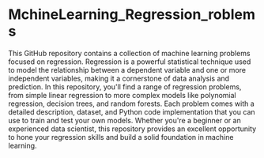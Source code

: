 # MchineLearning_Regression_roblems
This GitHub repository contains a collection of machine learning problems focused on regression. Regression is a powerful statistical technique used to model the relationship between a dependent variable and one or more independent variables, making it a cornerstone of data analysis and prediction. In this repository, you'll find a range of regression problems, from simple linear regression to more complex models like polynomial regression, decision trees, and random forests. Each problem comes with a detailed description, dataset, and Python code implementation that you can use to train and test your own models. Whether you're a beginner or an experienced data scientist, this repository provides an excellent opportunity to hone your regression skills and build a solid foundation in machine learning.

